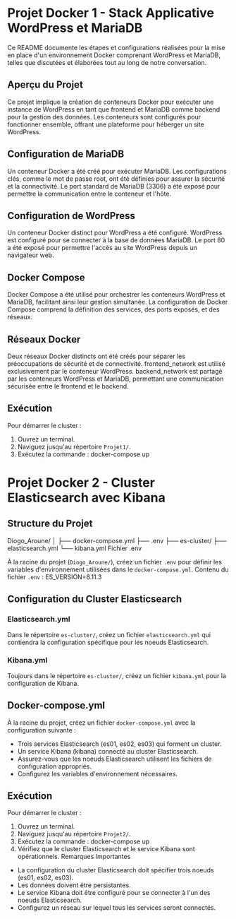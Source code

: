 # Projet Docker 1 - Stack Applicative WordPress et MariaDB
Ce README documente les étapes et configurations réalisées pour la mise en place d'un environnement Docker comprenant WordPress et MariaDB, telles que discutées et élaborées tout au long de notre conversation.

## Aperçu du Projet
Ce projet implique la création de conteneurs Docker pour exécuter une instance de WordPress en tant que frontend et MariaDB comme backend pour la gestion des données. Les conteneurs sont configurés pour fonctionner ensemble, offrant une plateforme pour héberger un site WordPress.

## Configuration de MariaDB
Un conteneur Docker a été créé pour exécuter MariaDB.
Les configurations clés, comme le mot de passe root, ont été définies pour assurer la sécurité et la connectivité.
Le port standard de MariaDB (3306) a été exposé pour permettre la communication entre le conteneur et l'hôte.

## Configuration de WordPress
Un conteneur Docker distinct pour WordPress a été configuré.
WordPress est configuré pour se connecter à la base de données MariaDB.
Le port 80 a été exposé pour permettre l'accès au site WordPress depuis un navigateur web.

## Docker Compose
Docker Compose a été utilisé pour orchestrer les conteneurs WordPress et MariaDB, facilitant ainsi leur gestion simultanée.
La configuration de Docker Compose comprend la définition des services, des ports exposés, et des réseaux.

## Réseaux Docker
Deux réseaux Docker distincts ont été créés pour séparer les préoccupations de sécurité et de connectivité.
frontend_network est utilisé exclusivement par le conteneur WordPress.
backend_network est partagé par les conteneurs WordPress et MariaDB, permettant une communication sécurisée entre le frontend et le backend.

## Exécution
Pour démarrer le cluster :
1. Ouvrez un terminal.
2. Naviguez jusqu'au répertoire `Projet1/`.
3. Exécutez la commande :
docker-compose up

# Projet Docker 2 - Cluster Elasticsearch avec Kibana

## Structure du Projet
Diogo_Aroune/
│
├── docker-compose.yml
├── .env
├── es-cluster/
├── elasticsearch.yml
└── kibana.yml
Fichier .env

À la racine du projet (`Diogo_Aroune/`), créez un fichier `.env` pour définir les variables
d'environnement utilisées dans le `docker-compose.yml`.
Contenu du fichier `.env` :
ES_VERSION=8.11.3

## Configuration du Cluster Elasticsearch

### Elasticsearch.yml
Dans le répertoire `es-cluster/`, créez un fichier `elasticsearch.yml` qui contiendra la
configuration spécifique pour les noeuds Elasticsearch.

### Kibana.yml
Toujours dans le répertoire `es-cluster/`, créez un fichier `kibana.yml` pour la configuration
de Kibana.

## Docker-compose.yml
À la racine du projet, créez un fichier `docker-compose.yml` avec la configuration suivante :
- Trois services Elasticsearch (es01, es02, es03) qui forment un cluster.
- Un service Kibana (kibana) connecté au cluster Elasticsearch.
- Assurez-vous que les noeuds Elasticsearch utilisent les fichiers de configuration
appropriés.
- Configurez les variables d'environnement nécessaires.
  
## Exécution
Pour démarrer le cluster :
1. Ouvrez un terminal.
2. Naviguez jusqu'au répertoire `Projet2/`.
3. Exécutez la commande :
docker-compose up
4. Vérifiez que le cluster Elasticsearch et le service Kibana sont opérationnels.
Remarques Importantes
- La configuration du cluster Elasticsearch doit spécifier trois noeuds (es01, es02, es03).
- Les données doivent être persistantes.
- Le service Kibana doit être configuré pour se connecter à l'un des noeuds Elasticsearch.
- Configurez un réseau sur lequel tous les services seront connectés.

